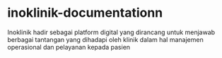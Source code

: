 # inoklinik-documentationn
Inoklinik hadir sebagai platform digital yang dirancang untuk menjawab berbagai tantangan yang dihadapi oleh klinik dalam hal manajemen operasional dan pelayanan kepada pasien
